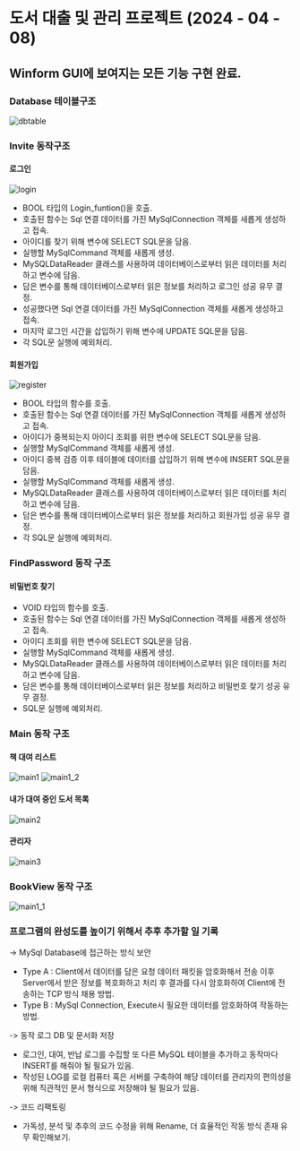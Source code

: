 # 도서 대출 및 관리 프로젝트 (2024 - 04 - 08)

## Winform GUI에 보여지는 모든 기능 구현 완료.

### Database 테이블구조
![dbtable](https://github.com/KYJ3537/MySQL-Editor-Project/assets/107566312/27ea0958-f548-4a11-84c4-2a5d481b7830)

### Invite 동작구조
#### 로그인
![login](https://github.com/KYJ3537/MySQL-Editor-Project/assets/107566312/14264e1a-d2c7-4460-968c-f8dbf92ee2d3)
- BOOL 타입의 Login_funtion()을 호출.
- 호출된 함수는 Sql 연결 데이터를 가진 MySqlConnection 객체를 새롭게 생성하고 접속.
- 아이디를 찾기 위해 변수에 SELECT SQL문을 담음.
- 실행할 MySqlCommand 객체를 새롭게 생성.
- MySQLDataReader 클래스를 사용하여 데이터베이스로부터 읽은 데이터를 처리하고 변수에 담음.
- 담은 변수를 통해 데이터베이스로부터 읽은 정보를 처리하고 로그인 성공 유무 결정.
- 성공했다면 Sql 연결 데이터를 가진 MySqlConnection 객체를 새롭게 생성하고 접속.
- 마지막 로그인 시간을 삽입하기 위해 변수에 UPDATE SQL문을 담음.
- 각 SQL문 실행에 예외처리.
  
#### 회원가입
![register](https://github.com/KYJ3537/MySQL-Editor-Project/assets/107566312/e7cd6617-2af5-4026-a3ac-581fc87f0b00)
- BOOL 타입의 함수를 호출.
- 호출된 함수는 Sql 연결 데이터를 가진 MySqlConnection 객체를 새롭게 생성하고 접속.
- 아이디가 중복되는지 아이디 조회를 위한 변수에 SELECT SQL문을 담음.
- 실행할 MySqlCommand 객체를 새롭게 생성.
- 아이디 중복 검증 이후 테이블에 데이터를 삽입하기 위해 변수에 INSERT SQL문을 담음.
- 실행할 MySqlCommand 객체를 새롭게 생성.
- MySQLDataReader 클래스를 사용하여 데이터베이스로부터 읽은 데이터를 처리하고 변수에 담음.
- 담은 변수를 통해 데이터베이스로부터 읽은 정보를 처리하고 회원가입 성공 유무 결정.
- 각 SQL문 실행에 예외처리.

### FindPassword 동작 구조
#### 비밀번호 찾기

- VOID 타입의 함수를 호출.
- 호출된 함수는 Sql 연결 데이터를 가진 MySqlConnection 객체를 새롭게 생성하고 접속.
- 아이디 조회를 위한 변수에 SELECT SQL문을 담음.
- 실행할 MySqlCommand 객체를 새롭게 생성.
- MySQLDataReader 클래스를 사용하여 데이터베이스로부터 읽은 데이터를 처리하고 변수에 담음.
- 담은 변수를 통해 데이터베이스로부터 읽은 정보를 처리하고 비밀번호 찾기 성공 유무 결정.
- SQL문 실행에 예외처리.
  
### Main 동작 구조
#### 책 대여 리스트
![main1](https://github.com/KYJ3537/MySQL-Editor-Project/assets/107566312/17b509a9-bca9-43aa-b2be-e38d430294f7)
![main1_2](https://github.com/KYJ3537/MySQL-Editor-Project/assets/107566312/2812abe8-e1d0-4c33-9ccf-aaec77c1ff9e)
#### 내가 대여 중인 도서 목록
![main2](https://github.com/KYJ3537/MySQL-Editor-Project/assets/107566312/08dac9c3-0fd2-49a6-a4c2-68e0993121d6)
#### 관리자
![main3](https://github.com/KYJ3537/MySQL-Editor-Project/assets/107566312/dc454e80-c50b-4490-8178-0a0427a6e034)

### BookView 동작 구조
![main1_1](https://github.com/KYJ3537/MySQL-Editor-Project/assets/107566312/c2f10bce-ce86-40d1-928a-6746de5badc4)

### 프로그램의 완성도를 높이기 위해서 추후 추가할 일 기록 

-> MySql Database에 접근하는 방식 보안
- Type A : Client에서 데이터를 담은 요청 데이터 패킷을 암호화해서 전송 이후 Server에서 받은 정보를 복호화하고 처리 후 결과를 다시 암호화하여 Client에 전송하는 TCP 방식 채용 방법.
- Type B : MySql Connection, Execute시 필요한 데이터를 암호화하여 작동하는 방법.
  
-> 동작 로그 DB 및 문서화 저장
- 로그인, 대여, 반납 로그를 수집할 또 다른 MySQL 테이블을 추가하고 동작마다 INSERT를 해줘야 될 필요가 있음.
- 작성된 LOG를 로컬 컴퓨터 혹은 서버를 구축하여 해당 데이터를 관리자의 편의성을 위해 직관적인 문서 형식으로 저장해야 될 필요가 있음.
  
-> 코드 리팩토링
- 가독성, 분석 및 추후의 코드 수정을 위해 Rename, 더 효율적인 작동 방식 존재 유무 확인해보기.
